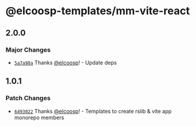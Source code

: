 # @elcoosp-templates/mm-vite-react

## 2.0.0

### Major Changes

- [`5a7a98a`](https://github.com/elcoosp/templates/commit/5a7a98a4a8bbdbe7d6459b90cc2197af906f5dd1) Thanks [@elcoosp](https://github.com/elcoosp)! - Update deps

## 1.0.1

### Patch Changes

- [`6493022`](https://github.com/elcoosp/templates/commit/6493022cbe831f57be52e3cdc2fc78789007f46a) Thanks [@elcoosp](https://github.com/elcoosp)! - Templates to create rslib & vite app monorepo members
